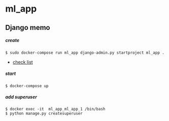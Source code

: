 ml_app
===

## Django memo

##### create

```
$ sudo docker-compose run ml_app django-admin.py startproject ml_app .
```

 - [check list](https://docs.djangoproject.com/en/2.1/howto/deployment/checklist/)

##### start
 
```
$ docker-compose up
```

##### add superuser

```
$ docker exec -it  ml_app_ml_app_1 /bin/bash
$ python manage.py createsuperuser
```